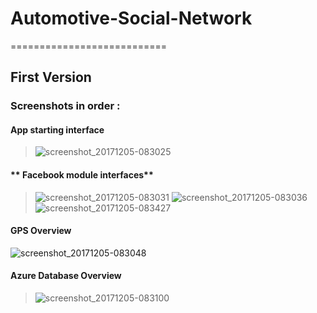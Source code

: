 # Automotive-Social-Network
===========================
## First Version 
### Screenshots in order :
#### **App starting interface**
>![screenshot_20171205-083025](https://user-images.githubusercontent.com/20757813/33593443-23d62d82-d998-11e7-8ea0-bd4758cba077.png )
#### ** Facebook module interfaces**
>![screenshot_20171205-083031](https://user-images.githubusercontent.com/20757813/33594003-c38523f4-d99a-11e7-8d41-995bf414da36.png)
>![screenshot_20171205-083036](https://user-images.githubusercontent.com/20757813/33594005-c85501d8-d99a-11e7-9689-6ff7a6e754ab.png)
>![screenshot_20171205-083427](https://user-images.githubusercontent.com/20757813/33594008-cd1aa11e-d99a-11e7-8f32-158ddb48e373.png)
#### **GPS Overview**
![screenshot_20171205-083048](https://user-images.githubusercontent.com/20757813/33594242-d31f5d4c-d99b-11e7-89f8-9cb80af797aa.png)
####  **Azure Database Overview**
>![screenshot_20171205-083100](https://user-images.githubusercontent.com/20757813/33594217-b2ffbd22-d99b-11e7-8733-5a2fb5f44e58.png)

